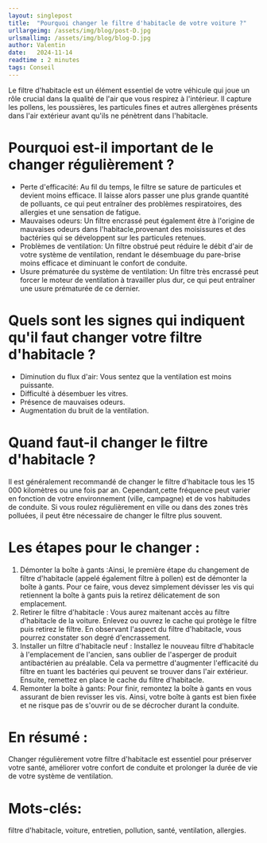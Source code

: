 ```yaml
---
layout: singlepost
title:  "Pourquoi changer le filtre d'habitacle de votre voiture ?"
urllargeimg: /assets/img/blog/post-D.jpg
urlsmallimg: /assets/img/blog/blog-D.jpg
author: Valentin
date:   2024-11-14
readtime : 2 minutes
tags: Conseil
---
```


Le filtre d'habitacle est un élément essentiel de votre véhicule qui joue un rôle crucial dans la qualité de l'air que vous respirez à l'intérieur. Il capture les pollens, les poussières, les particules fines et autres allergènes présents dans l'air extérieur avant qu'ils ne pénètrent dans l'habitacle.

# Pourquoi est-il important de le changer régulièrement ?

* Perte d'efficacité: Au fil du temps, le filtre se sature de particules et devient moins efficace. Il laisse alors passer une plus grande quantité de polluants, ce qui peut entraîner des problèmes respiratoires, des allergies et une sensation de fatigue.
* Mauvaises odeurs: Un filtre encrassé peut également être à l'origine de mauvaises odeurs dans l'habitacle,provenant des moisissures et des bactéries qui se développent sur les particules retenues.
* Problèmes de ventilation: Un filtre obstrué peut réduire le débit d'air de votre système de ventilation, rendant le désembuage du pare-brise moins efficace et diminuant le confort de conduite.
* Usure prématurée du système de ventilation: Un filtre très encrassé peut forcer le moteur de ventilation à travailler plus dur, ce qui peut entraîner une usure prématurée de ce dernier.

# Quels sont les signes qui indiquent qu'il faut changer votre filtre d'habitacle ?

* Diminution du flux d'air: Vous sentez que la ventilation est moins puissante.
* Difficulté à désembuer les vitres.
* Présence de mauvaises odeurs.
* Augmentation du bruit de la ventilation.

# Quand faut-il changer le filtre d'habitacle ?

Il est généralement recommandé de changer le filtre d'habitacle tous les 15 000 kilomètres ou une fois par an. Cependant,cette fréquence peut varier en fonction de votre environnement (ville, campagne) et de vos habitudes de conduite. Si vous roulez régulièrement en ville ou dans des zones très polluées, il peut être nécessaire de changer le filtre plus souvent.

# Les étapes pour le changer :

1. Démonter la boîte à gants :Ainsi, le première étape du changement de filtre d'habitacle (appelé également filtre à pollen) est de démonter la boîte à gants. Pour ce faire, vous devez simplement dévisser les vis qui retiennent la boîte à gants puis la retirez délicatement de son emplacement.
2. Retirer le filtre d'habitacle : Vous aurez maitenant accès au filtre d'habitacle de la voiture. Enlevez ou ouvrez le cache qui protège le filtre puis retirez le filtre. En observant l'aspect du filtre d'habitacle, vous pourrez constater son degré d'encrassement.
3. Installer un filtre d'habitacle neuf : Installez le nouveau filtre d'habitacle à l'emplacement de l'ancien, sans oublier de l'asperger de produit antibactérien au préalable. Cela va permettre d'augmenter l'efficacité du filtre en tuant les bactéries qui peuvent se trouver dans l'air extérieur. Ensuite, remettez en place le cache du filtre d'habitacle.
4. Remonter la boîte à gants: Pour finir, remontez la boîte à gants en vous assurant de bien revisser les vis. Ainsi, votre boîte à gants est bien fixée et ne risque pas de s'ouvrir ou de se décrocher durant la conduite.

# En résumé :

 Changer régulièrement votre filtre d'habitacle est essentiel pour préserver votre santé, améliorer votre confort de conduite et prolonger la durée de vie de votre système de ventilation.

# Mots-clés: 
filtre d'habitacle, voiture, entretien, pollution, santé, ventilation, allergies.